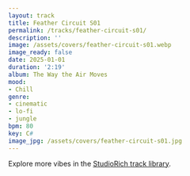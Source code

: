 ```yaml
---
layout: track
title: Feather Circuit S01
permalink: /tracks/feather-circuit-s01/
description: ''
image: /assets/covers/feather-circuit-s01.webp
image_ready: false
date: 2025-01-01
duration: '2:19'
album: The Way the Air Moves
mood:
- Chill
genre:
- cinematic
- lo-fi
- jungle
bpm: 80
key: C#
image_jpg: /assets/covers/feather-circuit-s01.jpg
---
```


Explore more vibes in the [StudioRich track library](/tracks/).
